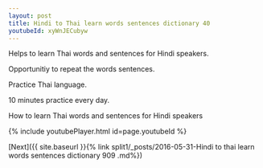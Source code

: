 ```yaml
---
layout: post
title: Hindi to Thai learn words sentences dictionary 40 
youtubeId: xyWnJECubyw
---
```

 
 
Helps to learn Thai words and sentences for Hindi speakers.

Opportunitiy to repeat the words sentences. 

Practice Thai language. 
 
10 minutes practice every day. 
 
How to learn Thai words and sentences for Hindi speakers 
 
{% include youtubePlayer.html id=page.youtubeId %}
 
 
[Next]({{ site.baseurl }}{% link  split1/_posts/2016-05-31-Hindi to thai learn words sentences dictionary 909 .md%})
 
